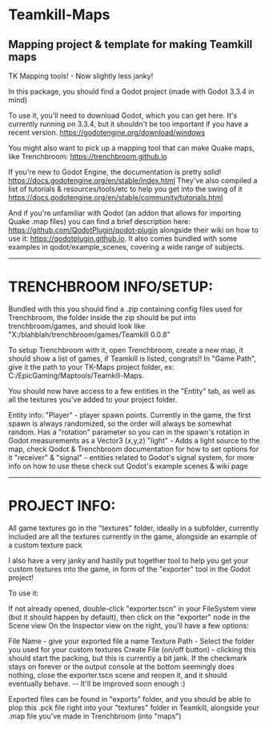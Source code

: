 # Teamkill-Maps
Mapping project & template for making Teamkill maps
------
TK Mapping tools! - Now slightly less janky!

In this package, you should find a Godot project (made with Godot 3.3.4 in mind)

To use it, you'll need to download Godot, which you can get here. It's currently running on 3.3.4, but it shouldn't be too important if you have a recent version.
https://godotengine.org/download/windows

You might also want to pick up a mapping tool that can make Quake maps, like Trenchbroom: https://trenchbroom.github.io

If you're new to Godot Engine, the documentation is pretty solid! https://docs.godotengine.org/en/stable/index.html
They've also compiled a list of tutorials & resources/tools/etc to help you get into the swing of it https://docs.godotengine.org/en/stable/community/tutorials.html

And if you're unfamiliar with Qodot (an addon that allows for importing Quake .map files) you can find a brief description here: https://github.com/QodotPlugin/qodot-plugin alongside their wiki on how to use it: https://qodotplugin.github.io. It also comes bundled with some examples in qodot/example_scenes, covering a wide range of subjects.

------

# TRENCHBROOM INFO/SETUP:
Bundled with this you should find a .zip containing config files used for Trenchbroom, the folder inside the zip should be put into trenchbroom/games, and should look like "X:/blahblah/trenchbroom/games/Teamkill 0.0.8"

To setup Trenchbroom with it, open Trenchbroom, create a new map, it should show a list of games, if Teamkill is listed, congrats!!
In "Game Path", give it the path to your TK-Maps project folder, ex: C:/EpicGaming/Maptools/Teamkill-Maps.

You should now have access to a few entities in the "Entity" tab, as well as all the textures you've added to your project folder.

Entity info:
"Player" - player spawn points. Currently in the game, the first spawn is always randomized, so the order will always  be somewhat random. Has a "rotation" parameter so you can in the spawn's rotation in Godot measurements as a Vector3 (x,y,z)
"light" - Adds a light source to the map, check Qodot & Trenchbroom documentation for how to set options for it
"receiver" & "signal" - entities related to Godot's signal system, for more info on how to use these check out Qodot's example scenes & wiki page


------

# PROJECT INFO:
All game textures go in the "textures" folder, ideally in a subfolder, currently included are all the textures currently in the game, alongside an example of a custom texture pack

I also have a very janky and hastily put together tool to help you get your custom textures into the game, in form of the "exporter" tool in the Godot project!

To use it:

If not already opened, double-click "exporter.tscn" in your FileSystem view (but it should happen by default), then click on the "exporter" node in the Scene view
On the Inspector view on the right, you'll have a few options:

File Name - give your exported file a name
Texture Path - Select the folder you used for your custom textures
Create File (on/off button) - clicking this should start the packing, but this is currently a bit jank. If the checkmark stays on forever or the output  console at the bottom seemingly does nothing, close the exporter.tscn scene and reopen it, and it should eventually behave. --  It'll be improved soon enough :)

Exported files can be found in "exports" folder, and you should be able to plop this .pck file right into your "textures" folder in Teamkill, alongside your .map file you've made in Trenchbroom (into "maps")
